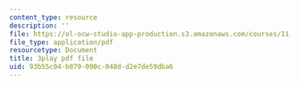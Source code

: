 ```yaml
---
content_type: resource
description: ''
file: https://ol-ocw-studio-app-production.s3.amazonaws.com/courses/11-384-malaysia-sustainable-cities-practicum-spring-2018/93b55c04b879090c048dd2e7de59dba6_zqG5N0ixkak.pdf
file_type: application/pdf
resourcetype: Document
title: 3play pdf file
uid: 93b55c04-b879-090c-048d-d2e7de59dba6
---
```

